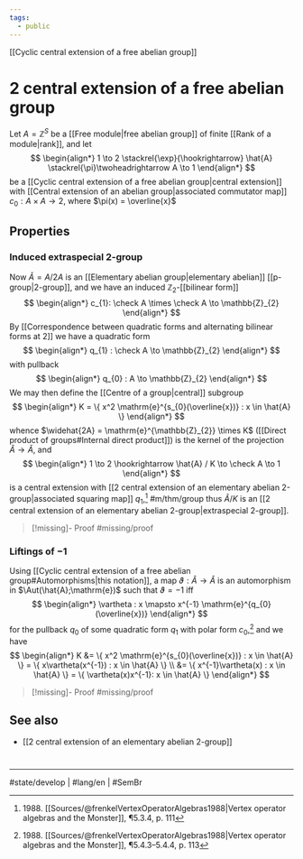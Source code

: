 ```yaml
---
tags:
  - public
---
```

[[Cyclic central extension of a free abelian group]]
# 2 central extension of a free abelian group

Let $A = \mathbb{Z}^S$ be a [[Free module|free abelian group]] of finite [[Rank of a module|rank]],
and let
$$
\begin{align*}
1 \to 2 \stackrel{\exp}{\hookrightarrow} \hat{A} \stackrel{\pi}\twoheadrightarrow A \to 1
\end{align*}
$$
be a [[Cyclic central extension of a free abelian group|central extension]] with [[Central extension of an abelian group|associated commutator map]] $c_{0} : A \times A \to 2$,
where $\pi(x) = \overline{x}$

## Properties
### Induced extraspecial 2-group
Now $\check A = A / 2A$ is an [[Elementary abelian group|elementary abelian]] [[p-group|2-group]], 
and we have an induced $\mathbb{Z}_{2}$-[[bilinear form]]
$$
\begin{align*}
c_{1}: \check A \times \check A \to \mathbb{Z}_{2}
\end{align*}
$$
By [[Correspondence between quadratic forms and alternating bilinear forms at 2]] we have a quadratic form
$$
\begin{align*}
q_{1} : \check A \to \mathbb{Z}_{2}
\end{align*}
$$
with pullback
$$
\begin{align*}
q_{0} : A \to \mathbb{Z}_{2}
\end{align*}
$$
We may then define the [[Centre of a group|central]] subgroup
$$
\begin{align*}
K = \{ x^2 \mathrm{e}^{s_{0}(\overline{x})} : x \in \hat{A} \}
\end{align*}
$$
whence $\widehat{2A} = \mathrm{e}^{\mathbb{Z}_{2}} \times K$ ([[Direct product of groups#Internal direct product]]) is the kernel of the projection $\hat{A} \to \check A$, and
$$
\begin{align*}
1 \to 2 \hookrightarrow \hat{A} / K \to \check A \to 1
\end{align*}
$$
is a central extension with [[2 central extension of an elementary abelian 2-group|associated squaring map]] $q_{1}$,[^5.3.4] #m/thm/group 
thus $\hat{A}/K$ is an [[2 central extension of an elementary abelian 2-group|extraspecial 2-group]].

  [^5.3.4]: 1988\. [[Sources/@frenkelVertexOperatorAlgebras1988|Vertex operator algebras and the Monster]], ¶5.3.4, p. 111

> [!missing]- Proof
> #missing/proof

### Liftings of $-1$

Using [[Cyclic central extension of a free abelian group#Automorphisms|this notation]], a map $\vartheta : \hat{A} \to \hat{A}$ is an automorphism in $\Aut(\hat{A};\mathrm{e})$ such that $\vartheta = -1$ iff
$$
\begin{align*}
\vartheta : x \mapsto x^{-1} \mathrm{e}^{q_{0}(\overline{x})}
\end{align*}
$$
for the pullback $q_{0}$ of some quadratic form $q_{1}$ with polar form $c_{0}$,[^5.4.3]
and we have
$$
\begin{align*}
K &= \{ x^2 \mathrm{e}^{s_{0}(\overline{x})} : x \in \hat{A} \} = \{ x\vartheta(x^{-1}) : x \in \hat{A} \} \\
&= \{ x^{-1}\vartheta(x) : x \in \hat{A} \} = \{ \vartheta(x)x^{-1}: x \in \hat{A} \}
\end{align*}
$$

  [^5.4.3]: 1988\. [[Sources/@frenkelVertexOperatorAlgebras1988|Vertex operator algebras and the Monster]], ¶5.4.3–5.4.4, p. 113
  
> [!missing]- Proof
> #missing/proof

## See also

- [[2 central extension of an elementary abelian 2-group]]

#
---
#state/develop | #lang/en | #SemBr
